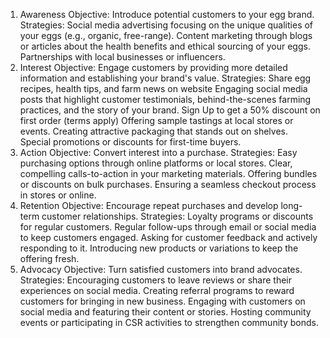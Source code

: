1. Awareness
Objective: Introduce potential customers to your egg brand.
Strategies:
Social media advertising focusing on the unique qualities of your eggs (e.g., organic, free-range).
Content marketing through blogs or articles about the health benefits and ethical sourcing of your eggs.
Partnerships with local businesses or influencers.
2. Interest
Objective: Engage customers by providing more detailed information and establishing your brand's value.
Strategies:
Share egg recipes, health tips, and farm news on website
Engaging social media posts that highlight customer testimonials, behind-the-scenes farming practices, and the story of your brand.
Sign Up to get a 50% discount on first order (terms apply)
Offering sample tastings at local stores or events.
Creating attractive packaging that stands out on shelves.
Special promotions or discounts for first-time buyers.
3. Action
Objective: Convert interest into a purchase.
Strategies:
Easy purchasing options through online platforms or local stores.
Clear, compelling calls-to-action in your marketing materials.
Offering bundles or discounts on bulk purchases.
Ensuring a seamless checkout process in stores or online.
4. Retention
Objective: Encourage repeat purchases and develop long-term customer relationships.
Strategies:
Loyalty programs or discounts for regular customers.
Regular follow-ups through email or social media to keep customers engaged.
Asking for customer feedback and actively responding to it.
Introducing new products or variations to keep the offering fresh.
5. Advocacy
Objective: Turn satisfied customers into brand advocates.
Strategies:
Encouraging customers to leave reviews or share their experiences on social media.
Creating referral programs to reward customers for bringing in new business.
Engaging with customers on social media and featuring their content or stories.
Hosting community events or participating in CSR activities to strengthen community bonds.
